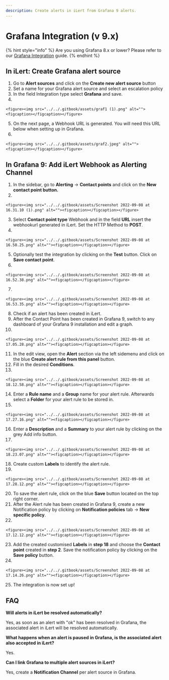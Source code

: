 ```yaml
---
description: Create alerts in iLert from Grafana 9 alerts.
---
```


# Grafana Integration (v 9.x)

{% hint style="info" %}
Are you using Grafana 8.x or lower? Please refer to our [Grafana Integration](grafana-integration.md) guide.
{% endhint %}

## In iLert: Create Grafana alert source

1. Go to **Alert sources** and click on the **Create new alert source** button
2. Set a name for your Grafana alert source and select an escalation policy
3. In the field Integration type select **Grafana** and save.
4.

    <figure><img src="../../.gitbook/assets/graf1 (1).png" alt=""><figcaption></figcaption></figure>
5. On the next page, a Webhook URL is generated. You will need this URL below when setting up in Grafana.
6.

    <figure><img src="../../.gitbook/assets/graf2.jpeg" alt=""><figcaption></figcaption></figure>

## In Grafana 9: Add iLert Webhook as Alerting Channel

1. In the sidebar, go to **Alerting** -> **Contact points** and click on the **New contact point button.**
2.

    <figure><img src="../../.gitbook/assets/Screenshot 2022-09-08 at 16.31.10 (1).png" alt=""><figcaption></figcaption></figure>
3. Select **Contact point type** Webhook and in the field **URL** insert the webhookurl generated in iLert. Set the HTTP Method to **POST**.
4.

    <figure><img src="../../.gitbook/assets/Screenshot 2022-09-08 at 16.50.25.png" alt=""><figcaption></figcaption></figure>
5. Optionally test the integration by clicking on the **Test** button. Click on **Save contact point**.
6.

    <figure><img src="../../.gitbook/assets/Screenshot 2022-09-08 at 16.52.38.png" alt=""><figcaption></figcaption></figure>
7.

    <figure><img src="../../.gitbook/assets/Screenshot 2022-09-08 at 16.53.35.png" alt=""><figcaption></figcaption></figure>
8. Check if an alert has been created in iLert.
9. After the Contact Point has been created in Grafana 9, switch to any dashboard of your Grafana 9 installation and edit a graph.
10.

    <figure><img src="../../.gitbook/assets/Screenshot 2022-09-08 at 17.05.28.png" alt=""><figcaption></figcaption></figure>
11. In the edit view, open the **Alert** section via the left sidemenu and click on the blue **Create alert rule from this panel** button.
12. Fill in the desired **Conditions**.&#x20;
13.

    <figure><img src="../../.gitbook/assets/Screenshot 2022-09-08 at 18.12.58.png" alt=""><figcaption></figcaption></figure>
14. Enter a **Rule name** and a **Group** name for your alert rule. Afterwards select a **Folder** for your alert rule to be stored in.
15.

    <figure><img src="../../.gitbook/assets/Screenshot 2022-09-08 at 17.27.16.png" alt=""><figcaption></figcaption></figure>
16. Enter a **Description** and a **Summary** to your alert rule by clicking on the grey Add info button.
17.

    <figure><img src="../../.gitbook/assets/Screenshot 2022-09-08 at 18.23.07.png" alt=""><figcaption></figcaption></figure>
18. Create custom **Labels** to identify the alert rule.
19.

    <figure><img src="../../.gitbook/assets/Screenshot 2022-09-08 at 17.28.12.png" alt=""><figcaption></figcaption></figure>
20. To save the alert rule, click on the blue **Save** button located on the top right corner.
21. After the Alert rule has been created in Grafana 9, create a new Notification policy by clicking on **Notification policies** tab -> **New specific policy**.
22.

    <figure><img src="../../.gitbook/assets/Screenshot 2022-09-08 at 17.12.12.png" alt=""><figcaption></figcaption></figure>
23. Add the created customised **Labels** in **step 18** and choose the **Contact point** created in **step 2**. Save the notification policy by clicking on the **Save policy** button.
24.

    <figure><img src="../../.gitbook/assets/Screenshot 2022-09-08 at 17.14.26.png" alt=""><figcaption></figcaption></figure>
25. The integration is now set up!

## FAQ <a href="#faq" id="faq"></a>

**Will alerts in iLert be resolved automatically?**

Yes, as soon as an alert with "ok" has been resolved in Grafana, the associated alert in iLert will be resolved automatically.

**What happens when an alert is paused in Grafana, is the associated alert also accepted in iLert?**

Yes.

**Can I link Grafana to multiple alert sources in iLert?**

Yes, create a **Notification Channel** per alert source in Grafana.
